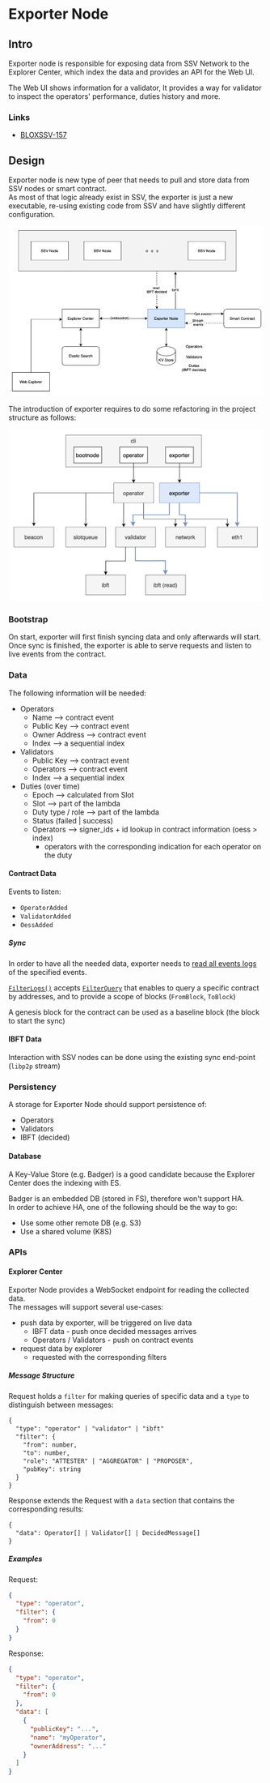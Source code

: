# Exporter Node

## Intro

Exporter node is responsible for exposing data from SSV Network to the Explorer Center, which index the data and provides an API for the Web UI.

The Web UI shows information for a validator,
It provides a way for validator to inspect the operators' performance, duties history and more.

### Links

* [BLOXSSV-157](https://bloxxx.atlassian.net/browse/BLOXSSV-157)

## Design

Exporter node is new type of peer that needs to pull and store data from SSV nodes or smart contract. \
As most of that logic already exist in SSV, the exporter is just a new executable, re-using existing code from SSV and have slightly different configuration.

<img src="../resources/exporter-node-diagram.png" >

The introduction of exporter requires to do some refactoring in the project structure as follows:

<img src="../resources/exporter-node-packages.png" >

### Bootstrap

On start, exporter will first finish syncing data and only afterwards will start. \
Once sync is finished, the exporter is able to serve requests and listen to live events from the contract.

### Data

The following information will be needed:
* Operators 
  * Name --> contract event
  * Public Key --> contract event
  * Owner Address --> contract event
  * Index --> a sequential index
* Validators
  * Public Key --> contract event
  * Operators --> contract event
  * Index --> a sequential index
* Duties (over time) 
  * Epoch --> calculated from Slot
  * Slot --> part of the lambda
  * Duty type / role --> part of the lambda
  * Status (failed | success)
  * Operators --> signer_ids + id lookup in contract information (oess > index)
    * operators with the corresponding indication for each operator on the duty

#### Contract Data

Events to listen:
* `OperatorAdded`
* `ValidatorAdded`
* `OessAdded`

##### Sync

In order to have all the needed data, exporter needs to [read all events logs](https://goethereumbook.org/event-read/) 
of the specified events. 

[`FilterLogs()`](https://github.com/ethereum/go-ethereum/blob/master/ethclient/ethclient.go#L387) 
accepts [`FilterQuery`](https://github.com/ethereum/go-ethereum/blob/master/interfaces.go#L138) 
that enables to query a specific contract by addresses, and to provide a scope of blocks 
(`FromBlock`, `ToBlock`)

A genesis block for the contract can be used as a baseline block (the block to start the sync)

#### IBFT Data

Interaction with SSV nodes can be done using the existing sync end-point (`libp2p` stream)
  
### Persistency

A storage for Exporter Node should support persistence of:
* Operators
* Validators
* IBFT (decided)

#### Database

A Key-Value Store (e.g. Badger) is a good candidate because the Explorer Center does the indexing with ES. 

Badger is an embedded DB (stored in FS), therefore won't support HA. \
In order to achieve HA, one of the following should be the way to go:
* Use some other remote DB (e.g. S3)
* Use a shared volume (K8S)

### APIs

#### Explorer Center

Exporter Node provides a WebSocket endpoint for reading the collected data. \
The messages will support several use-cases:
* push data by exporter, will be triggered on live data
  * IBFT data - push once decided messages arrives
  * Operators / Validators - push on contract events
* request data by explorer
  * requested with the corresponding filters

##### Message Structure

Request holds a `filter` for making queries of specific data 
and a `type` to distinguish between messages:
```
{
  "type": "operator" | "validator" | "ibft"
  "filter": {
    "from": number,
    "to": number,
    "role": "ATTESTER" | "AGGREGATOR" | "PROPOSER",
    "pubKey": string
  }
}
```
Response extends the Request with a `data` section that contains the corresponding results:
```
{
  "data": Operator[] | Validator[] | DecidedMessage[]
}
```

##### Examples

Request:
```json
{
  "type": "operator",
  "filter": {
    "from": 0
  }
}
```
Response:
```json
{
  "type": "operator",
  "filter": {
    "from": 0
  },
  "data": [
    {
      "publicKey": "...",
      "name": "myOperator",
      "ownerAddress": "..."
    }
  ]
}
```